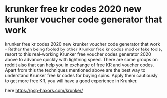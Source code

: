 # krunker free kr codes 2020 new krunker voucher code generator that work

krunker free kr codes 2020 new krunker voucher code generator that work - Rather than being fooled by other Krunker free kr codes mod or fake tools, resort to this real-working Krunker free voucher codes generator 2020 above to advance quickly with lightning speed. There are some groups on reddit also that can help you in exchange of free KR and voucher codes. Apart from this the techniques mentioned above are the best way to understand Krunker free kr codes for buying spins. Apply them cautiously to get more free KR, you will have a good experience in Krunker.

here https://psp-haxors.com/krunker/

